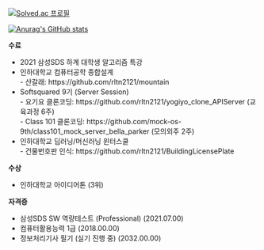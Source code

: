 <!--
**rltn2121/rltn2121** is a ✨ _special_ ✨ repository because its `README.md` (this file) appears on your GitHub profile.

Here are some ideas to get you started:

- 🔭 I’m currently working on ...
- 🌱 I’m currently learning ...
- 👯 I’m looking to collaborate on ...
- 🤔 I’m looking for help with ...
- 💬 Ask me about ...
- 📫 How to reach me: ...
- 😄 Pronouns: ...
- ⚡ Fun fact: ...
-->
[![Solved.ac
프로필](http://mazassumnida.wtf/api/v2/generate_badge?boj=rltn2121)](https://solved.ac/rltn2121)

[![Anurag's GitHub stats](https://github-readme-stats.vercel.app/api?username=rltn2121&show_icons=true)](https://github.com/rltn2121)


<b>수료</b>
<ul>
  <li>2021 삼성SDS 하계 대학생 알고리즘 특강</li>
  <li>인하대학교 컴퓨터공학 종합설계<br>
  - 산갈래: https://github.com/rltn2121/mountain</li>
  <li>Softsquared 9기 (Server Session)<br>
  - 요기요 클론코딩: https://github.com/rltn2121/yogiyo_clone_APIServer (교육과정 6주)<br>
  - Class 101 클론코딩: https://github.com/mock-os-9th/class101_mock_server_bella_parker (모의외주 2주)</li>
  <li>인하대학교 딥러닝/머신러닝 윈터스쿨<br>
  - 건물번호판 인식: https://github.com/rltn2121/BuildingLicensePlate</li>
  
  
</ul>
    
<b>수상</b>
<ul>
  <li>인하대학교 아이디어톤 (3위)</li>
</ul>


<b>자격증</b>
<ul>
  <li>삼성SDS SW 역량테스트 (Professional) (2021.07.00)</li>
  <li>컴퓨터활용능력 1급 (2018.00.00)</li>
  <li>정보처리기사 필기 (실기 진행 중) (2032.00.00)</li>
</ul>

